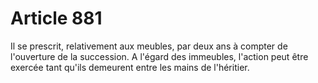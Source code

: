 # Article 881

Il se prescrit, relativement aux meubles, par deux ans à compter de l'ouverture de la succession.   A l'égard des immeubles, l'action peut être exercée tant qu'ils demeurent entre les mains de l'héritier.